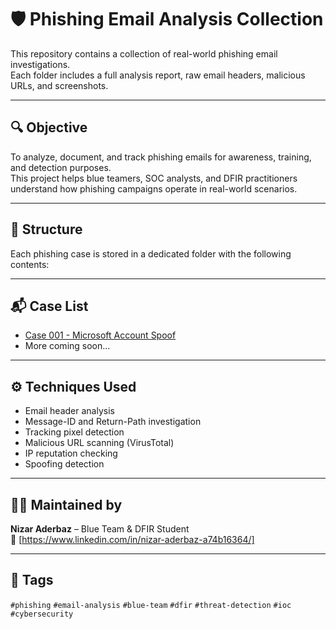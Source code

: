# 🛡️ Phishing Email Analysis Collection

This repository contains a collection of real-world phishing email investigations.  
Each folder includes a full analysis report, raw email headers, malicious URLs, and screenshots.

---

## 🔍 Objective

To analyze, document, and track phishing emails for awareness, training, and detection purposes.  
This project helps blue teamers, SOC analysts, and DFIR practitioners understand how phishing campaigns operate in real-world scenarios.

---

## 📁 Structure

Each phishing case is stored in a dedicated folder with the following contents:

---

## 📬 Case List

- [Case 001 - Microsoft Account Spoof](./case-001-microsoft-spoof/report.md)
- More coming soon...

---

## ⚙️ Techniques Used

- Email header analysis
- Message-ID and Return-Path investigation
- Tracking pixel detection
- Malicious URL scanning (VirusTotal)
- IP reputation checking
- Spoofing detection

---

## 👨‍💻 Maintained by

**Nizar Aderbaz** – Blue Team & DFIR Student  
🔗 [https://www.linkedin.com/in/nizar-aderbaz-a74b16364/]

---

## 🧩 Tags

`#phishing` `#email-analysis` `#blue-team` `#dfir` `#threat-detection` `#ioc` `#cybersecurity`


